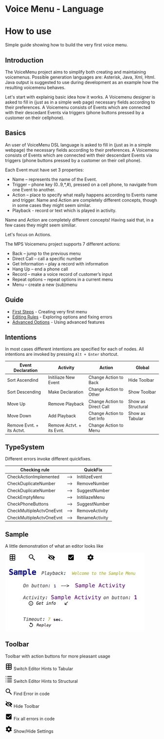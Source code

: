 Voice Menu - Language
=======================



How to use
==========
Simple guide showing how to build the very first voice menu.

Introduction
------------
The VoiceMenu project aims to simplify both creating and maintaining voicemenus. Possible generation languages are: Asterisk, Java, Xml, Html. Java output is suggested to use during development as an example how the resulting voicemenu behaves.

Let's start with explainig basic idea how it works. 
A Voicemenu designer is asked to fill in (just as in a simple web page) necessary fields according to their preferences.
A Voicemenu consists of Events which are connected with their descedant Events via triggers (phone buttons pressed by a customer on their cellphone).

Basics
------
An user of VoiceMenu DSL language is asked to fill in (just as in a simple webpage) the necessary fields according to their preferences. A Voicemenu consists of Events which are connected with their descendant Events via triggers (phone buttons pressed by a customer on their cell phone).

Each Event must have set 3 properties:

* Name – represents the name of the Event.
* Trigger – phone key (0..9,*,#), pressed on a cell phone, to navigate from one Event to another.
* Action – place to specify what really happens according to Events name and trigger. Name and Action are completely different concepts, though in some cases they might seem similar.
* Playback - record or text which is played in activity.


Name and Action are completely different concepts! Having said that, in a few cases they might seem similiar.

Let's focus on Actions.

The MPS Voicemenu project supports 7 different actions:
* Back – jump to the previous menu
* Direct Call – call a specific number
* Get Information – play a record with information
* Hang Up – end a phone call
* Record – make a voice record of customer’s input
* Repeat options – repeat options in a current menu
* Menu – create a new (sub)menu


Guide
-------

* [First Steps](https://github.com/vaclav/voicemenu/blob/master/languages/jetbrains.mps.samples.VoiceMenu/FIRSTSTEPS.md) - Creating very first menu
* [Editing Rules](https://github.com/vaclav/voicemenu/tree/master/languages/jetbrains.mps.samples.VoiceMenuTabularEditor) - Exploring options and fixing errors
* [Advanced Options](https://github.com/vaclav/voicemenu/tree/master/languages/jetbrains.mps.samples.VoiceMenuTabularEditor) - Using advanced features



Intentions
----------


In most cases different intentions are specified for each of nodes.
All intentions are invoked by pressing `Alt + Enter` shortcut.

|Event Declaration|Activity|Action|Global|
|-----------------|--------|------|------|
|Sort Ascendind|Initiliaze New Event|Change Action to Back|Hide Toolbar|
|Sort Descending|Make Declaration|Change Action to Other|Show Toolbar|
|Move Up|Remove Playback|Change Action to Direct Call|Show as Structural|
|Move Down|Add Playback|Change Action to Get Info|Show as Tabular|
|Remove Evnt. + its Actvt.|Remove Actvt. + its Evnt.|Change Action to Menu|||

TypeSystem
----------
Different errors invoke different quickfixes.

|Checking rule| |QuickFix|
|-------------|-|--------|
|CheckActionImplemented|-->|InitilizeEvent|
|CheckDuplicateNumber|-->|RemoveNumber|
|CheckDuplicateNumber|-->|SuggestNumber|
|CheckEmptyMenu|-->|InitiliazeMenu|
|CheckPhoneButtons|-->|SuggestNumber|
|CheckMultipleActvOneEvnt|-->|RemoveActivity|
|CheckMultipleActvOneEvnt|-->|RenameActivity|



Sample
------

A little demonstration of what an editor looks like

[![Sample_code](../../extras/Sample_Menu.png)](https://github.com/vaclav/voicemenu/blob/master/extras/Sample_Menu.png)

Toolbar
-------

Toolbar with action buttons for more pleasant usage



[![Switch](../../languages/jetbrains.mps.samples.VoiceMenu/src/icons8-Table-24.png)](https://github.com/vaclav/voicemenu/blob/master/languages/jetbrains.mps.samples.VoiceMenu/src/icons8-Table-24.png)     Switch Editor Hints to Tabular

[![Switch](../../languages/jetbrains.mps.samples.VoiceMenu/src/icons8-List-24.png)](https://github.com/vaclav/voicemenu/blob/master/languages/jetbrains.mps.samples.VoiceMenu/src/icons8-List-24.png)     Switch Editor Hints to Structural

[![Find](../../languages/jetbrains.mps.samples.VoiceMenu/src/icons8-Search-24.png)](https://github.com/vaclav/voicemenu/blob/master/languages/jetbrains.mps.samples.VoiceMenu/src/icons8-Search-24.png)     Find Error in code

[![Hide](../../languages/jetbrains.mps.samples.VoiceMenu/src/icons8-Hide-24.png)](https://github.com/vaclav/voicemenu/blob/master/languages/jetbrains.mps.samples.VoiceMenu/src/icons8-Hide-24.png)     Hide Toolbar

[![Fix](../../languages/jetbrains.mps.samples.VoiceMenu/src/AllCheck.png)](https://github.com/vaclav/voicemenu/blob/master/languages/jetbrains.mps.samples.VoiceMenu/src/AllCheck.png)     Fix all errors in code

[![Settings](../../languages/jetbrains.mps.samples.VoiceMenu/src/default_settings.png)](https://github.com/vaclav/voicemenu/blob/master/languages/jetbrains.mps.samples.VoiceMenu/src/default_settings.png)         Show/Hide Settings


